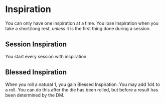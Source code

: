 # Inspiration
You can only have one inspiration at a time. You lose Inspiration when you take a short/long rest, *unless* it is the first thing done during a session. 

## Session Inspiration
You start every session with inspiration. 

## Blessed Inspiration
When you roll a natural 1, you gain Blessed Inspiration. You may add 1d4 to a roll. You can do this after the die has been rolled, but before a result has been determined by the DM.